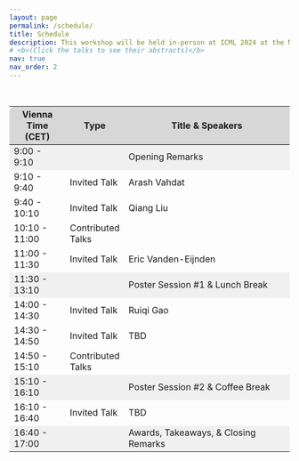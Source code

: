 ```yaml
---
layout: page
permalink: /schedule/
title: Schedule
description: This workshop will be held in-person at ICML 2024 at the Messe Wien Exhibition Congress Center, Vienna, Austria on July 26th 2024. The session will cover a tutorial, invited talks, contributed talks, posters, and a panel discussion. The schedule in local time zone, Central European Time (CET), can be found below.
# <b>(Click the talks to see their abstracts)</b>
nav: true
nav_order: 2
---
```


<br>

<div>
<table class="table" id="standings" style="border-collapse:collapse">
<tr class="header" style="background-color:rgb(215, 215, 215); border-top: 1pt solid white; border-bottom: 1pt solid black;">
        <th style="border-top-left-radius: 10px; width: 20%">Vienna Time (CET)</th>
        <th style="width: 18%">Type</th>
        <th style="width: 62% border-top-right-radius: 10px;">Title & Speakers</th>
      </tr>
      <tr>
  <tr class="header" style="background-color:rgb(240, 240, 240);">
      <!-- <tr> -->
        <td>9:00 - 9:10</td>
        <td></td>
        <td>Opening Remarks</td>
  </tr>
  <!-- <tr class="header" style="cursor: pointer"> TODO -->
  <tr class="header">
    <td>9:10 - 9:40</td>
    <td>Invited Talk</td>
    <td>
    <!-- <b> Update Talk Title TODO </b><br> -->
    Arash Vahdat <i>  </i></td>
  </tr>
  <!-- <tr> TODO
    <td></td>
    <td></td>
    <td>
      Update Talk Abstract</td>
  </tr> -->

  <tr class="header">
    <td>9:40 - 10:10</td>
    <td>Invited Talk</td>
    <td>
    <!-- <b> Title TODO </b><br> -->
    Qiang Liu <i>  </i></td>
  </tr>
  <!-- <tr>
    <td></td>
    <td></td>
    <td>
      TBD</td>
  </tr> -->

  <tr class="header">
    <td>10:10 - 11:00</td>
    <td>Contributed Talks</td>
    <td>
      <!-- <b> Title TODO </b><br> -->
      <!-- <br>Author TBD<i>(TBD)</i>, ... -->
    </td>
  </tr>

  <tr class="header">
    <td>11:00 - 11:30</td>
    <td>Invited Talk</td>
    <td>
    <!-- <b> Title TODO </b><br> -->
    Eric Vanden-Eijnden <i>  </i></td>
  </tr>
  <!-- <tr>
    <td></td>
    <td></td>
    <td>
      TBD</td>
  </tr> -->

  <tr class="header" style="background-color:rgb(240, 240, 240);">
      <!-- <tr> -->
        <td>11:30 - 13:10</td>
        <td></td>
        <td>Poster Session #1 &amp; Lunch Break</td>
  </tr>


  <!-- <tr class="header">
    <td>13:10 - 14:00</td>
    <td>Panel Session</td>
    <td>
      Kirill Neklyudov <i>(University of Montreal &amp; Mila)</i> <br>
      Rianne van den Berg <i>(Microsoft Research)</i> <br>
      José Miguel Hernández-Lobato <i>(University of Cambridge)</i> <br>
      Kyle Cranmer <i>(University of Wisconsin-Madison)</i> <br>
    </td>
  </tr> -->

  <tr class="header">
    <td>14:00 - 14:30</td>
    <td>Invited Talk</td>
    <td>
    <!-- <b> Title TODO </b><br> -->
     Ruiqi Gao <i>  </i></td>
  </tr>
  <!-- <tr>
    <td></td>
    <td></td>
    <td>
      TBD</td>
  </tr> -->
  <tr class="header">
    <td>14:30 - 14:50</td>
    <td>Invited Talk</td>
    <td>
    <!-- <b> Title TODO </b><br> -->
    TBD <i>  </i></td>
  </tr>
  <!-- <tr>
    <td></td>
    <td></td>
    <td>
      TBD</td>
  </tr> -->

  <tr class="header">
    <td>14:50 - 15:10</td>
    <td>Contributed Talks</td>
    <td>
      <!-- <b> Title TODO </b><br> -->
      <!-- <br>Author TBD<i>(TBD)</i>, ... -->
    </td>
  </tr>

  <tr class="header" style="background-color:rgb(240, 240, 240);">
      <!-- <tr> -->
        <td>15:10 - 16:10</td>
        <td></td>
        <td>Poster Session #2 &amp; Coffee Break </td>
  </tr>


  <tr class="header">
    <td>16:10 - 16:40</td>
    <td>Invited Talk</td>
    <td>
    <!-- <b> Title TODO </b><br> -->
     TBD <i>  </i></td>
  </tr>
  <!-- <tr>
    <td></td>
    <td></td>
    <td>
      TBD</td>
  </tr> -->

  <tr class="header" style="background-color:rgb(240, 240, 240);">
      <!-- <tr> -->
        <td>16:40 - 17:00</td>
        <td></td>
        <td>Awards, Takeaways, &amp; Closing Remarks</td>
  </tr>


<!-- </table> -->
<!-- </div> -->